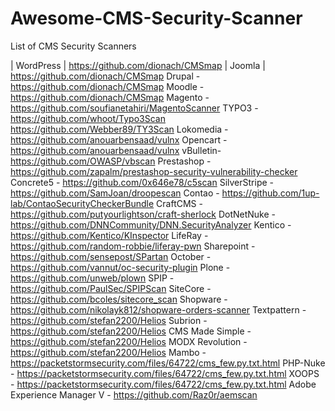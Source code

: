 # Awesome-CMS-Security-Scanner
List of CMS Security Scanners

| WordPress | https://github.com/dionach/CMSmap
| Joomla | https://github.com/dionach/CMSmap
Drupal - https://github.com/dionach/CMSmap
Moodle - https://github.com/dionach/CMSmap
Magento - https://github.com/soufianetahiri/MagentoScanner
TYPO3 - https://github.com/whoot/Typo3Scan
	      https://github.com/Webber89/TY3Scan
Lokomedia - https://github.com/anouarbensaad/vulnx
Opencart - https://github.com/anouarbensaad/vulnx
vBulletin- https://github.com/OWASP/vbscan
Prestashop - https://github.com/zapalm/prestashop-security-vulnerability-checker
Concrete5 - https://github.com/0x646e78/c5scan
SilverStripe - https://github.com/SamJoan/droopescan
Contao - https://github.com/1up-lab/ContaoSecurityCheckerBundle
CraftCMS -	https://github.com/putyourlightson/craft-sherlock
DotNetNuke - https://github.com/DNNCommunity/DNN.SecurityAnalyzer
Kentico -	https://github.com/Kentico/KInspector
LifeRay	- https://github.com/random-robbie/liferay-pwn
Sharepoint - https://github.com/sensepost/SPartan
October	- https://github.com/vannut/oc-security-plugin
Plone	- https://github.com/unweb/plown
SPIP	- https://github.com/PaulSec/SPIPScan
SiteCore -	https://github.com/bcoles/sitecore_scan
Shopware -	https://github.com/nikolayk812/shopware-orders-scanner
Textpattern	- https://github.com/stefan2200/Helios
Subrion -	https://github.com/stefan2200/Helios
CMS Made Simple -	https://github.com/stefan2200/Helios
MODX Revolution -	https://github.com/stefan2200/Helios
Mambo -	https://packetstormsecurity.com/files/64722/cms_few.py.txt.html
PHP-Nuke -	https://packetstormsecurity.com/files/64722/cms_few.py.txt.html
XOOPS	 - https://packetstormsecurity.com/files/64722/cms_few.py.txt.html
Adobe Experience Manager V - https://github.com/Raz0r/aemscan
